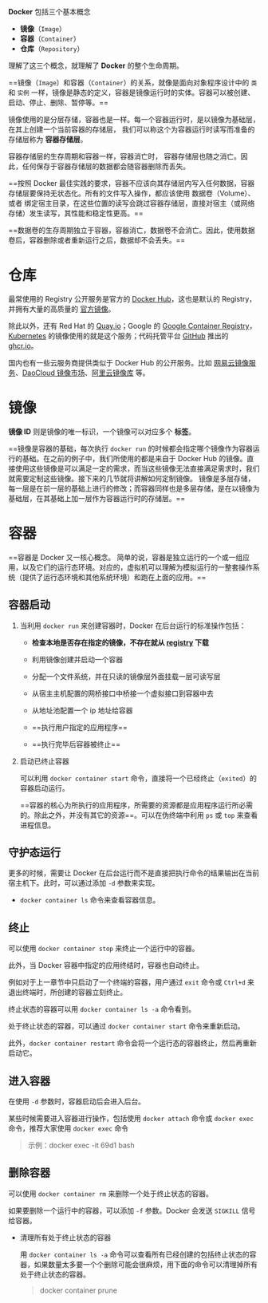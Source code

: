 **Docker** 包括三个基本概念

- **镜像**（`Image`）
- **容器**（`Container`）
- **仓库**（`Repository`）

理解了这三个概念，就理解了 **Docker** 的整个生命周期。



==镜像（`Image`）和容器（`Container`）的关系，就像是面向对象程序设计中的 `类` 和 `实例` 一样，镜像是静态的定义，容器是镜像运行时的实体。容器可以被创建、启动、停止、删除、暂停等。==



镜像使用的是分层存储，容器也是一样。每一个容器运行时，是以镜像为基础层，在其上创建一个当前容器的存储层， 我们可以称这个为容器运行时读写而准备的存储层称为 **容器存储层**。

容器存储层的生存周期和容器一样，容器消亡时， 容器存储层也随之消亡。因此，任何保存于容器存储层的数据都会随容器删除而丢失。

==按照 Docker 最佳实践的要求，容器不应该向其存储层内写入任何数据，容器存储层要保持无状态化。所有的文件写入操作，都应该使用 数据卷（Volume）、或者 绑定宿主目录，在这些位置的读写会跳过容器存储层，直接对宿主（或网络存储）发生读写，其性能和稳定性更高。==

==数据卷的生存周期独立于容器，容器消亡，数据卷不会消亡。因此，使用数据卷后，容器删除或者重新运行之后，数据却不会丢失。==

# 仓库

最常使用的 Registry 公开服务是官方的 [Docker Hub](https://hub.docker.com/)，这也是默认的 Registry，并拥有大量的高质量的 [官方镜像](https://hub.docker.com/search?q=&type=image&image_filter=official)。

除此以外，还有 Red Hat 的 [Quay.io](https://quay.io/repository/)；Google 的 [Google Container Registry](https://cloud.google.com/container-registry/)，[Kubernetes](https://kubernetes.io/) 的镜像使用的就是这个服务；代码托管平台 [GitHub](https://github.com/) 推出的 [ghcr.io](https://docs.github.com/cn/packages/guides/about-github-container-registry)。

国内也有一些云服务商提供类似于 Docker Hub 的公开服务。比如 [网易云镜像服务](https://c.163.com/hub#/m/library/)、[DaoCloud 镜像市场](https://hub.daocloud.io/)、[阿里云镜像库](https://www.aliyun.com/product/acr?source=5176.11533457&userCode=8lx5zmtu) 等。

# 镜像

**镜像 ID** 则是镜像的唯一标识，一个镜像可以对应多个 **标签**。

==镜像是容器的基础，每次执行 `docker run` 的时候都会指定哪个镜像作为容器运行的基础。在之前的例子中，我们所使用的都是来自于 Docker Hub 的镜像。直接使用这些镜像是可以满足一定的需求，而当这些镜像无法直接满足需求时，我们就需要定制这些镜像。接下来的几节就将讲解如何定制镜像。
镜像是多层存储，每一层是在前一层的基础上进行的修改；而容器同样也是多层存储，是在以镜像为基础层，在其基础上加一层作为容器运行时的存储层。==



# 容器

==容器是 Docker 又一核心概念。
简单的说，容器是独立运行的一个或一组应用，以及它们的运行态环境。对应的，虚拟机可以理解为模拟运行的一整套操作系统（提供了运行态环境和其他系统环境）和跑在上面的应用。==

## 容器启动

1. 当利用 `docker run` 来创建容器时，Docker 在后台运行的标准操作包括：

   * **检查本地是否存在指定的镜像，不存在就从 [registry]() 下载**

   * 利用镜像创建并启动一个容器

   * 分配一个文件系统，并在只读的镜像层外面挂载一层可读写层

   * 从宿主主机配置的网桥接口中桥接一个虚拟接口到容器中去

   * 从地址池配置一个 ip 地址给容器

   * ==执行用户指定的应用程序==

   * ==执行完毕后容器被终止==

2. 启动已终止容器

   可以利用 `docker container start` 命令，直接将一个已经终止（`exited`）的容器启动运行。

   ==容器的核心为所执行的应用程序，所需要的资源都是应用程序运行所必需的。除此之外，并没有其它的资源==。可以在伪终端中利用 `ps` 或 `top` 来查看进程信息。

## 守护态运行

更多的时候，需要让 Docker 在后台运行而不是直接把执行命令的结果输出在当前宿主机下。此时，可以通过添加 `-d` 参数来实现。

* `docker container ls` 命令来查看容器信息。

## 终止

可以使用 `docker container stop` 来终止一个运行中的容器。

此外，当 Docker 容器中指定的应用终结时，容器也自动终止。

例如对于上一章节中只启动了一个终端的容器，用户通过 `exit` 命令或 `Ctrl+d` 来退出终端时，所创建的容器立刻终止。

终止状态的容器可以用 `docker container ls -a` 命令看到。

处于终止状态的容器，可以通过 `docker container start` 命令来重新启动。

此外，`docker container restart` 命令会将一个运行态的容器终止，然后再重新启动它。



## 进入容器

在使用 `-d` 参数时，容器启动后会进入后台。

某些时候需要进入容器进行操作，包括使用 `docker attach` 命令或 `docker exec` 命令，推荐大家使用 `docker exec` 命令

> 示例：docker exec -it 69d1 bash



## 删除容器

可以使用 `docker container rm` 来删除一个处于终止状态的容器。

如果要删除一个运行中的容器，可以添加 `-f` 参数。Docker 会发送 `SIGKILL` 信号给容器。

* 清理所有处于终止状态的容器

  用 `docker container ls -a` 命令可以查看所有已经创建的包括终止状态的容器，如果数量太多要一个个删除可能会很麻烦，用下面的命令可以清理掉所有处于终止状态的容器。

  > docker container prune

